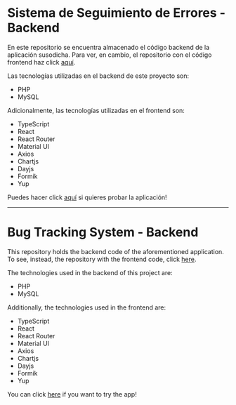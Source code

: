 # Sistema de Seguimiento de Errores - Backend

En este repositorio se encuentra almacenado el código backend de la aplicación susodicha. Para ver, en cambio, el repositorio con el código frontend haz click [aquí](https://github.com/pabloyamakata/bug-tracking-system-frontend).

Las tecnologías utilizadas en el backend de este proyecto son:

<ul>
  <li>PHP</li>
  <li>MySQL</li>
</ul>

Adicionalmente, las tecnologías utilizadas en el frontend son:

<ul>
  <li>TypeScript</li>
  <li>React</li>
  <li>React Router</li>
  <li>Material UI</li>
  <li>Axios</li>
  <li>Chartjs</li>
  <li>Dayjs</li>
  <li>Formik</li>
  <li>Yup</li>
</ul>

Puedes hacer click [aquí](https://pabloyamakata.github.io/bug-tracking-system-frontend/) si quieres probar la aplicación!

---

# Bug Tracking System - Backend

This repository holds the backend code of the aforementioned application. To see, instead, the repository with the frontend code, click [here](https://github.com/pabloyamakata/bug-tracking-system-frontend).

The technologies used in the backend of this project are:

<ul>
  <li>PHP</li>
  <li>MySQL</li>
</ul>

Additionally, the technologies used in the frontend are:

<ul>
  <li>TypeScript</li>
  <li>React</li>
  <li>React Router</li>
  <li>Material UI</li>
  <li>Axios</li>
  <li>Chartjs</li>
  <li>Dayjs</li>
  <li>Formik</li>
  <li>Yup</li>
</ul>

You can click [here](https://pabloyamakata.github.io/bug-tracking-system-frontend/) if you want to try the app!
